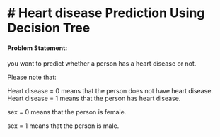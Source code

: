# # Heart disease Prediction Using Decision Tree

#### Problem Statement:

you want to predict whether a person has a heart disease or not.

Please note that:

Heart disease = 0 means that the person does not have heart disease.
Heart disease = 1 means that the person has heart disease.

 
sex = 0 means that the person is female.

sex = 1 means that the person is male.
